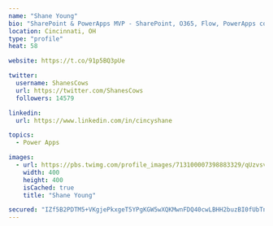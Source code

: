 ```yaml
---
name: "Shane Young"
bio: "SharePoint & PowerApps MVP - SharePoint, O365, Flow, PowerApps consulting? @PowerApps911 | Pure Snark? You found it."
location: Cincinnati, OH
type: "profile"
heat: 58

website: https://t.co/91p5BQ3pUe

twitter:
  username: ShanesCows
  url: https://twitter.com/ShanesCows
  followers: 14579

linkedin:
  url: https://www.linkedin.com/in/cincyshane

topics:
  - Power Apps

images:
  - url: https://pbs.twimg.com/profile_images/713100007398883329/qUzvsvQ3_400x400.jpg
    width: 400
    height: 400
    isCached: true
    title: "Shane Young"

secured: "IZf5B2PDTM5+VKgjePkxgeT5YPgKGW5wXQKMwnFDQ40cwLBHH2buzBI0fUbTnQWS5UPtot+X0XN6STfKSRYBZBT2G8He4gZlVMsD3vldpKL1oCmChwg0S2FLcbUwYulXrpb+Jmwi4hMphw5b/VqTClrybgwz4AM7iV9JTJI/o4W3xxIQh2QlFR4AbhdMkC5YqY6VE9Ll0g+6pYN8BlnBjQ3RNsaOmtnFs2MQhE8lIrsb+LRPxnlSn5iaNkkp0BQwEEahbLDXowLia2XVJAMqUe7FZVlJb/T8NDu7ifeCEGrDBudWdwzvo8CVP0PVl5deYMoWIgqvddEtL3nMNPf8dqpIzpv0Vsz1hgwJ9M3Mvk6R62SYINpWN+aIgoN0EfT74CMq8Jc5NEtRgAw+M1eL5Kn29mGslCMRhY+hz4O6lsw=;TnaoPJ2FQGsKQ24Cz4XkPw=="
---
```


